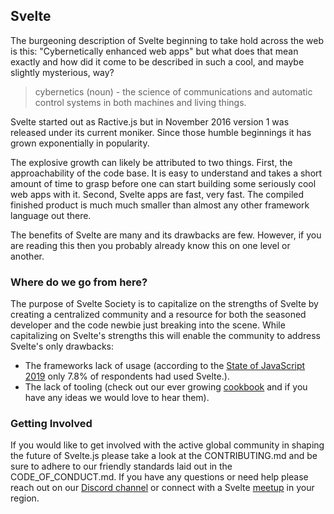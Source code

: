 ## Svelte

The burgeoning description of Svelte beginning to take hold across the web is this: "Cybernetically enhanced web apps" but what does that mean exactly and how did it come to be described in such a cool, and maybe slightly mysterious, way? 

> cybernetics (noun) - the science of communications and automatic control systems in both machines and living things.

Svelte started out as Ractive.js but in November 2016 version 1 was released under its current moniker. Since those humble beginnings it has grown exponentially in popularity.

The explosive growth can likely be attributed to two things. First, the approachability of the code base. It is easy to understand and takes a short amount of time to grasp before one can start building some seriously cool web apps with it. Second, Svelte apps are fast, very fast. The compiled finished product is much much smaller than almost any other framework language out there. 

The benefits of Svelte are many and its drawbacks are few. However, if you are reading this then you probably already know this on one level or another. 

### Where do we go from here?

The purpose of Svelte Society is to capitalize on the strengths of Svelte by creating a centralized community and a resource for both the seasoned developer and the code newbie just breaking into the scene. While capitalizing on Svelte's strengths this will enable the community to address Svelte's only drawbacks: 

- The frameworks lack of usage (according to the [State of JavaScript 2019](https://2019.stateofjs.com/front-end-frameworks/svelte/) only 7.8% of respondents had used Svelte.).
- The lack of tooling (check out our ever growing [cookbook](https://sveltesociety.dev/recipes) and if you have any ideas we would love to hear them).

### Getting Involved

If you would like to get involved with the active global community in shaping the future of Svelte.js please take a look at the CONTRIBUTING.md and be sure to adhere to our friendly standards laid out in the CODE_OF_CONDUCT.md. If you have any questions or need help please reach out on our [Discord channel](https://discord.gg/MKNUW7wXka) or connect with a Svelte [meetup](https://twitter.com/SvelteSociety/status/1235264100600631296?s=20) in your region.

